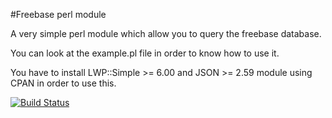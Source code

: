#Freebase perl module

A very simple perl module which allow you to query the freebase database.

You can look at the example.pl file in order to know how to use it.

You have to install LWP::Simple >= 6.00 and JSON >= 2.59 module using CPAN in order to use this.

[![Build Status](https://travis-ci.org/rom1504/FreebasePerl.png?branch=master)](https://travis-ci.org/rom1504/FreebasePerl)
